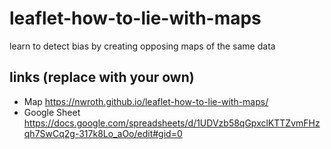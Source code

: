 # leaflet-how-to-lie-with-maps
learn to detect bias by creating opposing maps of the same data

## links (replace with your own)
- Map https://nwroth.github.io/leaflet-how-to-lie-with-maps/
- Google Sheet https://docs.google.com/spreadsheets/d/1UDVzb58qGpxclKTTZvmFHzqh7SwCq2g-317k8Lo_aOo/edit#gid=0
